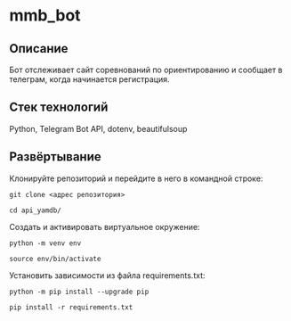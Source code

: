 # mmb_bot
## Описание
Бот отслеживает сайт соревнований по ориентированию и сообщает в телеграм, когда начинается регистрация.

## Стек технологий
Python, Telegram Bot API, dotenv, beautifulsoup

## Развёртывание
Клонируйте репозиторий и перейдите в него в командной строке:

```
git clone <адрес репозитория>
```
```
cd api_yamdb/
```

Cоздать и активировать виртуальное окружение:
```
python -m venv env
```
```
source env/bin/activate
```
Установить зависимости из файла requirements.txt:
```
python -m pip install --upgrade pip
```
```
pip install -r requirements.txt
```
